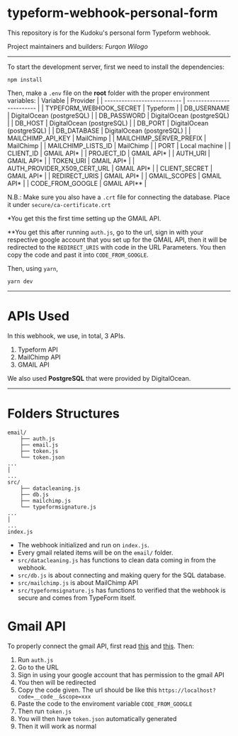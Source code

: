 # typeform-webhook-personal-form
This repository is for the Kudoku's personal form Typeform webhook.

Project maintainers and builders: *Furqon Wilogo*

---

To start the development server, first we need to install the dependencies:
```
npm install
```
Then, make a `.env` file on the **root** folder with the proper environment variables:
|          Variable           |         Provider          |
| --------------------------- | ------------------------- |
| TYPEFORM_WEBHOOK_SECRET     | Typeform                  |
| DB_USERNAME                 | DigitalOcean (postgreSQL) |
| DB_PASSWORD                 | DigitalOcean (postgreSQL) |
| DB_HOST                     | DigitalOcean (postgreSQL) |
| DB_PORT                     | DigitalOcean (postgreSQL) |
| DB_DATABASE                 | DigitalOcean (postgreSQL) |
| MAILCHIMP_API_KEY           | MailChimp                 |
| MAILCHIMP_SERVER_PREFIX     | MailChimp                 |
| MAILCHIMP_LISTS_ID          | MailChimp                 |
| PORT                        | Local machine             |
| CLIENT_ID                   | GMAIL API*                |
| PROJECT_ID                  | GMAIL API*                |
| AUTH_URI                    | GMAIL API*                |
| TOKEN_URI                   | GMAIL API*                |
| AUTH_PROVIDER_X509_CERT_URL | GMAIL API*                |
| CLIENT_SECRET               | GMAIL API*                |
| REDIRECT_URIS               | GMAIL API*                |
| GMAIL_SCOPES                | GMAIL API*                |
| CODE_FROM_GOOGLE            | GMAIL API**               |

N.B.: Make sure you also have a `.crt` file for connecting the database. Place it under `secure/ca-certificate.crt`

*You get this the first time setting up the GMAIL API.

**You get this after running `auth.js`, go to the url, sign in with your respective google account that you set up for the GMAIL API, then it will be redirected to the `REDIRECT_URIS` with code in the URL Parameters. You then copy the code and past it into `CODE_FROM_GOOGLE`.


Then, using `yarn`,
```
yarn dev
```
---
# APIs Used
In this webhook, we use, in total, 3 APIs.
1. Typeform API
2. MailChimp API
3. GMAIL API

We also used **PostgreSQL** that were provided by DigitalOcean.

---

# Folders Structures
```
email/
    ├── auth.js
    ├── email.js
    ├── token.js
    └── token.json
...
│  
...
src/
    ├── datacleaning.js
    ├── db.js
    ├── mailchimp.js
    └── typeformsignature.js
...
│  
...
index.js
```

- The webhook initialized and run on `index.js`.
- Every gmail related items will be on the `email/` folder.
- `src/datacleaning.js` has functions to clean data coming in from the webhook.
- `src/db.js` is about connecting and making query for the SQL database.
- `src/mailchimp.js` is about MailChimp API
- `src/typeformsignature.js` has functions to verified that the webhook is secure and comes from TypeForm itself.


# Gmail API
To properly connect the gmail API, first read [this](https://www.labnol.org/google-api-service-account-220405) and [this](https://developers.google.com/gmail/api/quickstart/nodejs). Then:
1. Run `auth.js`
2. Go to the URL
3. Sign in using your google account that has permission to the gmail API
4. You then will be redirected
5. Copy the code given. The url should be like this `https://localhost?code=__code__&scope=xxx`
6. Paste the code to the enviroment variable `CODE_FROM_GOOGLE`
7. Then run `token.js`
8. You will then have `token.json` automatically generated
9. Then it will work as normal